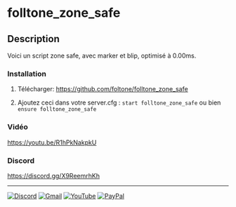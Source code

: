 # folltone_zone_safe

## Description
Voici un script zone safe, avec marker et blip, optimisé à 0.00ms.

### Installation

1) Télécharger: https://github.com/foltone/folltone_zone_safe

2) Ajoutez ceci dans votre server.cfg :
``start folltone_zone_safe``
   ou bien
``ensure folltone_zone_safe``

### Vidéo
https://youtu.be/R1hPkNakpkU

### Discord
https://discord.gg/X9ReemrhKh

---

[![Discord](https://img.shields.io/badge/Discord-%237289DA.svg?style=for-the-badge&logo=discord&logoColor=white)](https://discord.com/invite/X9ReemrhKh)
[![Gmail](https://img.shields.io/badge/Gmail-D14836?style=for-the-badge&logo=gmail&logoColor=white)](https://mail.google.com/mail/u/4/?hl=fr&tf=cm&fs=1&to=foltonedev@gmail.com)
[![YouTube](https://img.shields.io/badge/YouTube-%23FF0000.svg?style=for-the-badge&logo=YouTube&logoColor=white)](https://www.youtube.com/channel/UCMbP42Mqwk3hwjp4ClZjeng)
[![PayPal](https://img.shields.io/badge/PayPal-00457C?style=for-the-badge&logo=paypal&logoColor=white)](https://www.paypal.com/paypalme/foltonemoney?locale.x=fr_FR)
